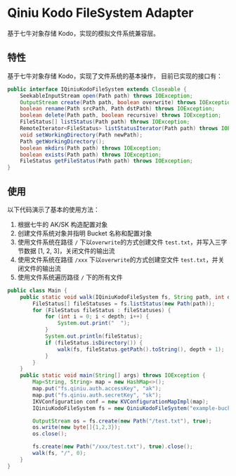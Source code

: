# Qiniu Kodo FileSystem Adapter

基于七牛对象存储 Kodo，实现的模拟文件系统兼容层。

## 特性

基于七牛对象存储 Kodo，实现了文件系统的基本操作，
目前已实现的接口有：
```java
public interface IQiniuKodoFileSystem extends Closeable {
    SeekableInputStream open(Path path) throws IOException;
    OutputStream create(Path path, boolean overwrite) throws IOException;
    boolean rename(Path srcPath, Path dstPath) throws IOException;
    boolean delete(Path path, boolean recursive) throws IOException;
    FileStatus[] listStatus(Path path) throws IOException;
    RemoteIterator<FileStatus> listStatusIterator(Path path) throws IOException;
    void setWorkingDirectory(Path newPath);
    Path getWorkingDirectory();
    boolean mkdirs(Path path) throws IOException;
    boolean exists(Path path) throws IOException;
    FileStatus getFileStatus(Path path) throws IOException;
}
```

## 使用

以下代码演示了基本的使用方法：
1. 根据七牛的 AK/SK 构造配置对象
2. 创建文件系统对象并指明 Bucket 名称和配置对象
3. 使用文件系统在路径 `/` 下以`overwrite`的方式创建文件 `test.txt`，并写入三字节数据 [1, 2, 3]，关闭文件的输出流
4. 使用文件系统在路径 `/xxx` 下以`overwrite`的方式创建空文件 `test.txt`，并关闭文件的输出流
5. 使用文件系统遍历路径 `/` 下的所有文件
```java
public class Main {
    public static void walk(IQiniuKodoFileSystem fs, String path, int depth) throws IOException {
        FileStatus[] fileStatuses = fs.listStatus(new Path(path));
        for (FileStatus fileStatus : fileStatuses) {
            for (int i = 0; i < depth; i++) {
                System.out.print("  ");
            }
            System.out.println(fileStatus);
            if (fileStatus.isDirectory()) {
                walk(fs, fileStatus.getPath().toString(), depth + 1);
            }
        }
    }
    public static void main(String[] args) throws IOException {
        Map<String, String> map = new HashMap<>();
        map.put("fs.qiniu.auth.accessKey", "ak");
        map.put("fs.qiniu.auth.secretKey", "sk");
        IKVConfiguration conf = new KVConfigurationMapImpl(map);
        IQiniuKodoFileSystem fs = new QiniuKodoFileSystem("example-bucket", conf);

        OutputStream os = fs.create(new Path("/test.txt"), true);
        os.write(new byte[]{1,2,3});
        os.close();

        fs.create(new Path("/xxx/test.txt"), true).close();
        walk(fs, "/", 0);
    }
}
```